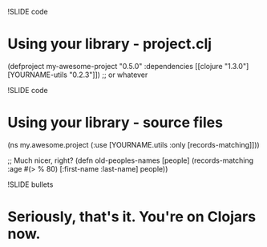 !SLIDE code
# Using your library - project.clj
(defproject my-awesome-project "0.5.0"
  :dependencies [[clojure "1.3.0"]
                 [YOURNAME-utils "0.2.3"]]) ;; or whatever

!SLIDE code
# Using your library - source files

(ns my.awesome.project
  (:use [YOURNAME.utils :only [records-matching]]))

;; Much nicer, right?
(defn old-peoples-names [people]
  (records-matching :age #(> % 80) [:first-name :last-name] people))

!SLIDE bullets
# Seriously, that's it. You're on Clojars now. #
